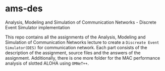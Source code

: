 # ams-des
Analysis, Modeling and Simulation of Communication Networks - Discrete Event Simulator implementation

This repo contains all the assignments of the Analysis, Modeling and Simulation of Communication Networks lecture to create a `Discreate Event Simulator(DES)` for communication network. Each part consists of the description of the assignment, source files and the answers of the assignment. Additionally, there is one more folder for the MAC performance analysis of slotted ALOHA using `OMNeT++`.
